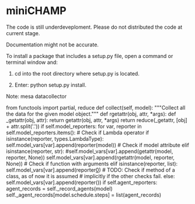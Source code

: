 # miniCHAMP

The code is still underdeveploment.
Please do not distributed the code at current stage.

Documentation might not be accurate. 

To install a package that includes a setup.py file, open a command or terminal window and:

1. cd into the root directory where setup.py is located.

2. Enter: python setup.py install.


Note:
mesa datacollector

from functools import partial, reduce
def collect(self, model):
        """Collect all the data for the given model object."""
        def rgetattr(obj, attr, *args):
            def _getattr(obj, attr):
                return getattr(obj, attr, *args)
            return reduce(_getattr, [obj] + attr.split('.'))
        if self.model_reporters:
            for var, reporter in self.model_reporters.items():
                # Check if Lambda operator
                if isinstance(reporter, types.LambdaType):
                    self.model_vars[var].append(reporter(model))
                # Check if model attribute
                elif isinstance(reporter, str):
                    #self.model_vars[var].append(getattr(model, reporter, None))
                    self.model_vars[var].append(rgetattr(model, reporter, None))
                # Check if function with arguments
                elif isinstance(reporter, list):
                    self.model_vars[var].append(reporter[0](*reporter[1]))
                # TODO: Check if method of a class, as of now it is assumed
                # implicitly if the other checks fail.
                else:
                    self.model_vars[var].append(reporter())
        if self.agent_reporters:
            agent_records = self._record_agents(model)
            self._agent_records[model.schedule.steps] = list(agent_records)
